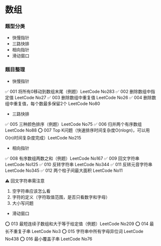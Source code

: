 # 数组


### 题型分类

* 快慢指针
* 三路快排
* 相向指针
* 滑动窗口


### 题目整理

* 快慢指针

✅ 001 将所有0移动到数组末尾（例题）LeetCode No283
✅ 002 删除数组中指定值 LeetCode No27
✅ 003 删除数组中重复值 LeetCode No26
✅ 004 删除数组中重复值，每个数最多保留2个 LeetCode No80

* 三路快排

✅ 005 三种颜色排序（例题）LeetCode No75
✅ 006 归并两个有序数组 LeetCode No88
⭕️ 007 Top K问题（快速排序时间复杂度O(nlogn)，可以用O(n)时间复杂度完成）LeetCode No215

* 相向指针

✅ 008 有序数组两数之和（例题）LeetCode No167
✅ 009 回文字符串 LeetCode No125
✅ 010 反转字符串 LeetCode No344
✅ 011 反转元音字符串 LeetCode No345
✅ 012 两个柱子间最大面积 LeetCode No11

⚠️ 回文字符串需注意

1. 空字符串应该怎么看
2. 字符的定义（字符取值范围，是否只看数字和字母）
3. 大小写问题

* 滑动窗口

⭕️ 013 最短连续子数组和大于等于给定值（例题）LeetCode No209
⭕ 014 最长不重复子串 LeetCode No3
⭕ 015 字符串中所有字母异位词 LeetCode No438
⭕ 016 最小覆盖子串 LeetCode No76
